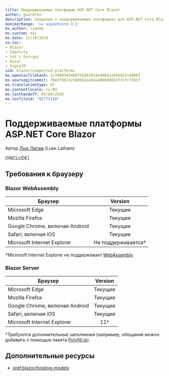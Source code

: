 ```yaml
---
title: Поддерживаемые платформы ASP.NET Core Blazor
author: guardrex
description: Сведения о поддерживаемых платформах для ASP.NET Core Blazor.
monikerRange: '>= aspnetcore-3.1'
ms.author: riande
ms.custom: mvc
ms.date: 12/18/2019
no-loc:
- Blazor
- Identity
- Let's Encrypt
- Razor
- SignalR
uid: blazor/supported-platforms
ms.openlocfilehash: 1c78803e6468f924bf8c8e9403a34565b114006f
ms.sourcegitcommit: 70e5f982c218db82aa54aa8b8d96b377cfc7283f
ms.translationtype: HT
ms.contentlocale: ru-RU
ms.lasthandoff: 05/04/2020
ms.locfileid: "82771120"
---
```

# <a name="aspnet-core-blazor-supported-platforms"></a>Поддерживаемые платформы ASP.NET Core Blazor

Автор [Люк Латэм](https://github.com/guardrex) (Luke Latham)

[!INCLUDE[](~/includes/blazorwasm-preview-notice.md)]

## <a name="browser-requirements"></a>Требования к браузеру

### <a name="blazor-webassembly"></a>Blazor WebAssembly

| Браузер                          | Version               |
| -------------------------------- | :-------------------: |
| Microsoft Edge                   | Текущие               |
| Mozilla Firefox                  | Текущие               |
| Google Chrome, включая Android | Текущие               |
| Safari, включая iOS            | Текущие               |
| Microsoft Internet Explorer      | Не поддерживается&dagger; |

&dagger;Microsoft Internet Explorer не поддерживает [WebAssembly](https://webassembly.org).

### <a name="blazor-server"></a>Blazor Server

| Браузер                          | Version    |
| -------------------------------- | :--------: |
| Microsoft Edge                   | Текущие    |
| Mozilla Firefox                  | Текущие    |
| Google Chrome, включая Android | Текущие    |
| Safari, включая iOS            | Текущие    |
| Microsoft Internet Explorer      | 11&dagger; |

&dagger;Требуются дополнительные заполнения (например, обещания можно добавить с помощью пакета [Polyfill.io](https://polyfill.io/v3/)).

## <a name="additional-resources"></a>Дополнительные ресурсы

* <xref:blazor/hosting-models>
